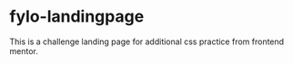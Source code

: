 # fylo-landingpage
This is a challenge landing page for additional css practice from frontend mentor. 
